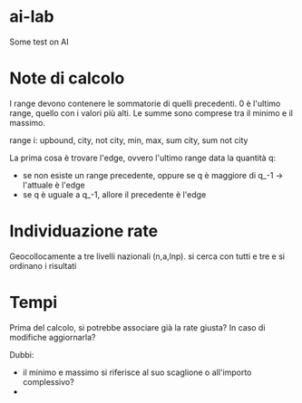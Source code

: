 # ai-lab
Some test on AI

# Note di calcolo
I range devono contenere le sommatorie di quelli precedenti. 0 è l'ultimo range, quello con i valori più alti.
Le summe sono comprese tra il minimo e il massimo.

range i: upbound, city, not city, min, max, sum city, sum not city

La prima cosa è trovare l'edge, ovvero l'ultimo range data la quantità q:
* se non esiste un range precedente, oppure se q è maggiore di q_-1 ->  l'attuale è l'edge
* se q è uguale a q_-1, allore il precedente è l'edge

# Individuazione rate
Geocollocamente a tre livelli nazionali (n,a,lnp). si cerca con tutti e tre e si ordinano i risultati

# Tempi
Prima del calcolo, si potrebbe associare già la rate giusta? In caso di modifiche aggiornarla?


Dubbi:
* il minimo e massimo si riferisce al suo scaglione o all'importo complessivo?
* 
